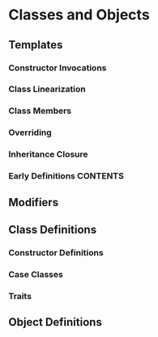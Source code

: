 # Classes and Objects
## Templates
### Constructor Invocations
### Class Linearization
### Class Members
### Overriding
### Inheritance Closure
### Early Definitions CONTENTS
## Modifiers
## Class Definitions
### Constructor Definitions
### Case Classes
### Traits
## Object Definitions
